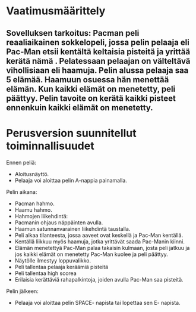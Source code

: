 
    
# Vaatimusmäärittely

## Sovelluksen tarkoitus: Pacman peli reaaliaikainen sokkelopeli, jossa pelin pelaaja eli Pac-Man etsii kentältä keltaisia pisteitä ja yrittää kerätä nämä . Pelatessaan pelaajan on välteltävä vihollisiaan eli haamuja. Pelin alussa pelaaja saa 5 elämää. Haamuun osuessa hän menettää elämän. Kun kaikki elämät on menetetty, peli päättyy. Pelin tavoite on kerätä kaikki pisteet ennenkuin kaikki elämät on menetetty.
      
# Perusversion suunnitellut toiminnallisuudet
	
Ennen peliä:
- Aloitusnäyttö. 
- Pelaaja voi aloittaa pelin A-nappia painamalla.

Pelin aikana:

- Pacman hahmo. 
- Haamu hahmo. 
- Hahmojen liikehdintä:
- Pacmanin ohjaus näppäinten avulla. 
- Haamun satunnanvarainen liikehdintä taustalla. 
- Peli alkaa tilanteesta, jossa aaveet ovat keskellä ja Pac-Man kentällä.
- Kentällä liikkuu myös  haamuja, jotka yrittävät saada Pac-Manin kiinni.
- Elämän menetettyä Pac-Man palaa takaisin kulmaan, josta peli jatkuu ja jos kaikki elämät on menetetty Pac-Man kuolee ja peli päättyy.
- Näytölle ilmestyy loppuvalikko.
- Peli tallentaa pelaaja keräämiä pisteitä
- Peli tallentaa high scorea
- Erilaisia kerättäviä rahapalkintoja, joiden avulla Pac-Man saa pisteitä.

      

Pelin jälkeen:
- Pelaaja voi aloittaa pelin SPACE- napista tai lopettaa sen E- napista.
